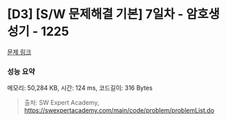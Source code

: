 # [D3] [S/W 문제해결 기본] 7일차 - 암호생성기 - 1225 

[문제 링크](https://swexpertacademy.com/main/code/problem/problemDetail.do?contestProbId=AV14uWl6AF0CFAYD) 

### 성능 요약

메모리: 50,284 KB, 시간: 124 ms, 코드길이: 316 Bytes



> 출처: SW Expert Academy, https://swexpertacademy.com/main/code/problem/problemList.do
